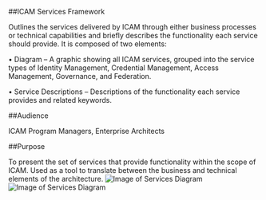 ##ICAM Services Framework

Outlines the services delivered by ICAM through either business processes or technical capabilities and briefly describes the functionality each service should provide. It is composed of two elements:

•	Diagram – A graphic showing all ICAM services, grouped into the service types of Identity Management, 
Credential Management, Access Management, Governance, and Federation.

•	Service Descriptions – Descriptions of the functionality each service provides and related keywords.

##Audience

ICAM Program Managers, Enterprise Architects

##Purpose

To present the set of services that provide functionality within the scope of ICAM. Used as a tool to translate between the business and technical elements of the architecture.
![Image of Services Diagram](../../img/ServicesFramework.png)
![Image of Services Diagram](../../img/ServicesDescriptions.png)

